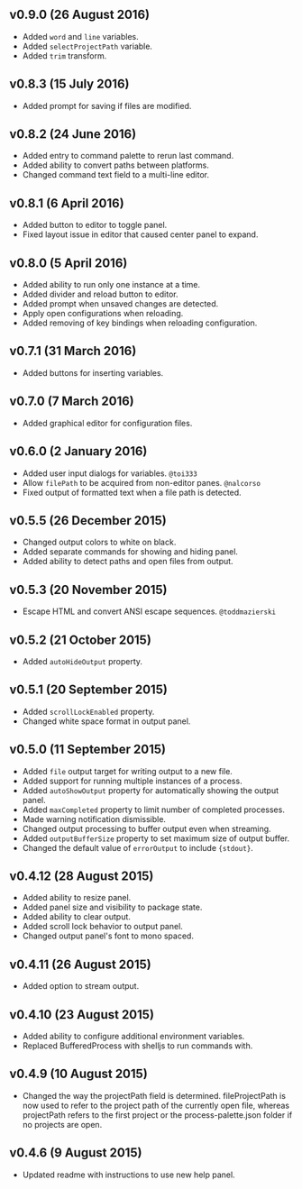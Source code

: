 ## v0.9.0 (26 August 2016)
- Added `word` and `line` variables.
- Added `selectProjectPath` variable.
- Added `trim` transform.

## v0.8.3 (15 July 2016)
- Added prompt for saving if files are modified.

## v0.8.2 (24 June 2016)
- Added entry to command palette to rerun last command.
- Added ability to convert paths between platforms.
- Changed command text field to a multi-line editor.

## v0.8.1 (6 April 2016)
- Added button to editor to toggle panel.
- Fixed layout issue in editor that caused center panel to expand.

## v0.8.0 (5 April 2016)
- Added ability to run only one instance at a time.
- Added divider and reload button to editor.
- Added prompt when unsaved changes are detected.
- Apply open configurations when reloading.
- Added removing of key bindings when reloading configuration.

## v0.7.1 (31 March 2016)
- Added buttons for inserting variables.

## v0.7.0 (7 March 2016)
- Added graphical editor for configuration files.

## v0.6.0 (2 January 2016)
- Added user input dialogs for variables. `@toi333`
- Allow `filePath` to be acquired from non-editor panes. `@nalcorso`
- Fixed output of formatted text when a file path is detected.

## v0.5.5 (26 December 2015)
- Changed output colors to white on black.
- Added separate commands for showing and hiding panel.
- Added ability to detect paths and open files from output.

## v0.5.3 (20 November 2015)
- Escape HTML and convert ANSI escape sequences. `@toddmazierski`

## v0.5.2 (21 October 2015)
- Added `autoHideOutput` property.

## v0.5.1 (20 September 2015)
- Added `scrollLockEnabled` property.
- Changed white space format in output panel.

## v0.5.0 (11 September 2015)
- Added `file` output target for writing output to a new file.
- Added support for running multiple instances of a process.
- Added `autoShowOutput` property for automatically showing the output panel.
- Added `maxCompleted` property to limit number of completed processes.
- Made warning notification dismissible.
- Changed output processing to buffer output even when streaming.
- Added `outputBufferSize` property to set maximum size of output buffer.
- Changed the default value of `errorOutput` to include `{stdout}`.

## v0.4.12 (28 August 2015)
- Added ability to resize panel.
- Added panel size and visibility to package state.
- Added ability to clear output.
- Added scroll lock behavior to output panel.
- Changed output panel's font to mono spaced.

## v0.4.11 (26 August 2015)
- Added option to stream output.

## v0.4.10 (23 August 2015)
- Added ability to configure additional environment variables.
- Replaced BufferedProcess with shelljs to run commands with.

## v0.4.9 (10 August 2015)
- Changed the way the projectPath field is determined. fileProjectPath is now used to refer to the project path of the currently open file, whereas projectPath refers to the first project or the process-palette.json folder if no projects are open.

## v0.4.6 (9 August 2015)
- Updated readme with instructions to use new help panel.
